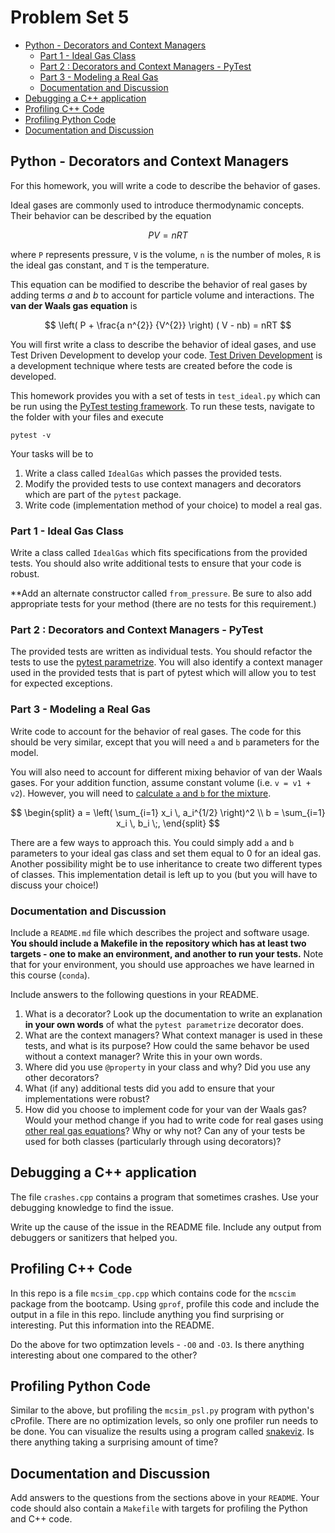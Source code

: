 <!-- omit in toc -->
# Problem Set 5

- [Python - Decorators and Context Managers](#python---decorators-and-context-managers)
  - [Part 1 - Ideal Gas Class](#part-1---ideal-gas-class)
  - [Part 2 : Decorators and Context Managers - PyTest](#part-2--decorators-and-context-managers---pytest)
  - [Part 3 - Modeling a Real Gas](#part-3---modeling-a-real-gas)
  - [Documentation and Discussion](#documentation-and-discussion)
- [Debugging a C++ application](#debugging-a-c-application)
- [Profiling C++ Code](#profiling-c-code)
- [Profiling Python Code](#profiling-python-code)
- [Documentation and Discussion](#documentation-and-discussion-1)

## Python - Decorators and Context Managers

For this homework, you will write a code to describe the behavior of gases.

Ideal gases are commonly used to introduce thermodynamic concepts. Their behavior can be described by the equation

$$
PV = nRT
$$

where `P` represents pressure, `V` is the volume, `n` is the number of moles, `R` is the ideal gas constant, and `T` is the temperature.

This equation can be modified to describe the behavior of real gases by adding terms $a$ and $b$ to account for particle volume and interactions. The **van der Waals gas equation** is 

$$
\left( P + \frac{a n^{2}} {V^{2}} \right) ( V - nb) = nRT
$$

You will first write a class to describe the behavior of ideal gases, and use Test Driven Development to develop your code. [Test Driven Development](https://en.wikipedia.org/wiki/Test-driven_development) is a development technique where tests are created before the code is developed. 

This homework provides you with a set of tests in `test_ideal.py` which can be run using the [PyTest testing framework](https://docs.pytest.org/en/7.3.x/contents.html). To run these tests, navigate to the folder with your files and execute

```
pytest -v
```

Your tasks will be to

1. Write a class called `IdealGas` which passes the provided tests.
2. Modify the provided tests to use context managers and decorators which are part of the `pytest` package.
3. Write code (implementation method of your choice) to model a real gas.

### Part 1 - Ideal Gas Class
Write a class called `IdealGas` which fits specifications from the provided tests. 
You should also write additional tests to ensure that your code is robust.

**Add an alternate constructor called `from_pressure`. 
Be sure to also add appropriate tests for your method (there are no tests for this requirement.)


### Part 2 : Decorators and Context Managers - PyTest
The provided tests are written as individual tests. You should refactor the tests to use the [pytest parametrize](https://docs.pytest.org/en/7.3.x/how-to/parametrize.html). You will also identify a context manager used in the provided tests that is part of pytest which will allow you to test for expected exceptions.

### Part 3 - Modeling a Real Gas
Write code to account for the behavior of real gases. The code for this should be very similar, except that you will need `a` and `b` parameters for the model.

You will also need to account for different mixing behavior of van der Waals gases. For your addition function, assume constant volume (i.e. `v = v1 + v2`). However, you will need to [calculate `a` and `b` for the mixture](https://kyleniemeyer.github.io/computational-thermo/content/mixtures/mixtures.html#van-der-waals).

$$
\begin{split}
a = \left( \sum_{i=1} x_i \, a_i^{1/2} \right)^2 \\
b =  \sum_{i=1} x_i \, b_i  \;,
\end{split}
$$

There are a few ways to approach this. You could simply add `a` and `b` parameters to your ideal gas class and set them equal to 0 for an ideal gas. Another possibility might be to use inheritance to create two different types of classes. This implementation detail is left up to you (but you will have to discuss your choice!)

### Documentation and Discussion
Include a `README.md` file which describes the project and software usage. 
**You should include a Makefile in the repository which has at least two targets - one to make an environment, and another to run your tests.** 
Note that for your environment, you should use approaches we have learned in this course (`conda`).

Include answers to the following questions in your README.

1. What is a decorator? Look up the documentation to write an explanation **in your own words** of what the `pytest parametrize` decorator does.
2. What are the context managers? What context manager is used in these tests, and what is its purpose? How could the same behavor be used without a context manager? Write this in your own words.
3. Where did you use `@property` in your class and why? Did you use any other decorators?
4. What (if any) additional tests did you add to ensure that your implementations were robust?
5. How did you choose to implement code for your van der Waals gas? Would your method change if you had to write code for real gases using [other real gas equations](https://en.wikipedia.org/wiki/Real_gas#:~:text=External%20links-,Models%5Bedit%5D,-Isotherms%20of%20real)? Why or why not? Can any of your tests be used for both classes (particularly through using decorators)?


## Debugging a C++ application

The file `crashes.cpp` contains a program that sometimes crashes. Use your
debugging knowledge to find the issue.

Write up the cause of the issue in the README file.
Include any output from debuggers or sanitizers that helped you.


## Profiling C++ Code

In this repo is a file `mcsim_cpp.cpp` which contains code for the `mcscim`
package from the bootcamp. Using `gprof`, profile this code and include the
output in a file in this repo. Iinclude anything you find surprising
or interesting. Put this information into the README.

Do the above for two optimzation levels - `-O0` and `-O3`. Is there anything
interesting about one compared to the other?


## Profiling Python Code

Similar to the above, but profiling the `mcsim_psl.py` program with python's
cProfile. There are no optimization levels, so only one profiler run needs
to be done. You can visualize the results using a program called [snakeviz](https://jiffyclub.github.io/snakeviz/). Is there anything taking a surprising amount of time?

## Documentation and Discussion

Add answers to the questions from the sections above in your `README`. Your code should also contain a `Makefile` with targets for profiling the Python and C++ code.

<script type="text/javascript" src="http://cdn.mathjax.org/mathjax/latest/MathJax.js?config=TeX-AMS-MML_HTMLorMML"></script>
<script type="text/x-mathjax-config">
    MathJax.Hub.Config({ tex2jax: {inlineMath: [['$', '$']]}, messageStyle: "none" });
</script>

